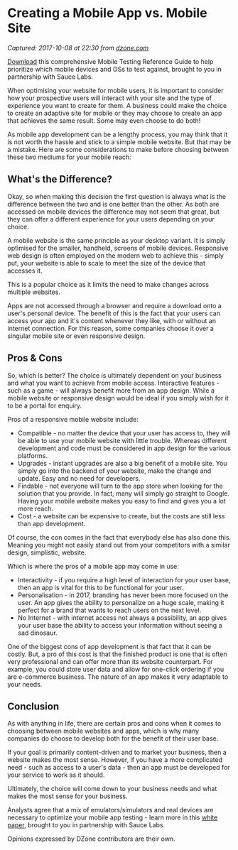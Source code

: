 # Creating a Mobile App vs. Mobile Site

_Captured: 2017-10-08 at 22:30 from [dzone.com](https://dzone.com/articles/creating-a-mobile-app-vs-mobile-site?edition=329537&utm_source=Daily%20Digest&utm_medium=email&utm_campaign=Daily%20Digest%202017-10-08)_

[Download](https://dzone.com/go?i=242231&u=http%3A%2F%2Finfo.saucelabs.com%2FFY17Q3-AST-Mobile-Testing-Reference-Guide_LP-Dzone.html) this comprehensive Mobile Testing Reference Guide to help prioritize which mobile devices and OSs to test against, brought to you in partnership with Sauce Labs.

When optimising your website for mobile users, it is important to consider how your prospective users will interact with your site and the type of experience you want to create for them. A business could make the choice to create an adaptive site for mobile or they may choose to create an app that achieves the same result. Some may even choose to do both!

As mobile app development can be a lengthy process, you may think that it is not worth the hassle and stick to a simple mobile website. But that may be a mistake. Here are some considerations to make before choosing between these two mediums for your mobile reach:

## What's the Difference?

Okay, so when making this decision the first question is always what is the difference between the two and is one better than the other. As both are accessed on mobile devices the difference may not seem that great, but they can offer a different experience for your users depending on your choice.

A mobile website is the same principle as your desktop variant. It is simply optimised for the smaller, handheld, screens of mobile devices. Responsive web design is often employed on the modern web to achieve this - simply put, your website is able to scale to meet the size of the device that accesses it.

This is a popular choice as it limits the need to make changes across multiple websites.

Apps are not accessed through a browser and require a download onto a user's personal device. The benefit of this is the fact that your users can access your app and it's content whenever they like, with or without an internet connection. For this reason, some companies choose it over a singular mobile site or even responsive design.

## Pros & Cons

So, which is better? The choice is ultimately dependent on your business and what you want to achieve from mobile access. Interactive features - such as a game - will always benefit more from an app design. While a mobile website or responsive design would be ideal if you simply wish for it to be a portal for enquiry.

Pros of a responsive mobile website include:

  * Compatible - no matter the device that your user has access to, they will be able to use your mobile website with little trouble. Whereas different development and code must be considered in app design for the various platforms.
  * Upgrades - instant upgrades are also a big benefit of a mobile site. You simply go into the backend of your website, make the change and update. Easy and no need for developers.
  * Findable - not everyone will turn to the app store when looking for the solution that you provide. In fact, many will simply go straight to Google. Having your mobile website makes you easy to find and gives you a lot more reach.
  * Cost - a website can be expensive to create, but the costs are still less than app development.

Of course, the con comes in the fact that everybody else has also done this. Meaning you might not easily stand out from your competitors with a similar design, simplistic, website.

Which is where the pros of a mobile app may come in use:

  * Interactivity - if you require a high level of interaction for your user base, then an app is vital for this to be functional for your user.
  * Personalisation - in 2017, branding has never been more focused on the user. An app gives the ability to personalize on a huge scale, making it perfect for a brand that wants to reach users on the next level.
  * No Internet - with internet access not always a possibility, an app gives your user base the ability to access your information without seeing a sad dinosaur.

One of the biggest cons of app development is that fact that it can be costly. But, a pro of this cost is that the finished product is one that is often very professional and can offer more than its website counterpart. For example, you could store user data and allow for one-click ordering if you are e-commerce business. The nature of an app makes it very adaptable to your needs.

## Conclusion

As with anything in life, there are certain pros and cons when it comes to choosing between mobile websites and apps, which is why many companies do choose to develop both for the benefit of their user base.

If your goal is primarily content-driven and to market your business, then a website makes the most sense. However, if you have a more complicated need - such as access to a user's data - then an app must be developed for your service to work as it should.

Ultimately, the choice will come down to your business needs and what makes the most sense for your business.

Analysts agree that a mix of emulators/simulators and real devices are necessary to optimize your mobile app testing - learn more in this [white paper](https://dzone.com/go?i=242232&u=http%3A%2F%2Finfo.saucelabs.com%2FFY17-ADV-EmuSimRealDevices-WP-LP-DZone.html), brought to you in partnership with Sauce Labs.

Opinions expressed by DZone contributors are their own.
